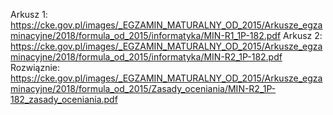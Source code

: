 Arkusz 1: https://cke.gov.pl/images/_EGZAMIN_MATURALNY_OD_2015/Arkusze_egzaminacyjne/2018/formula_od_2015/informatyka/MIN-R1_1P-182.pdf
Arkusz 2: https://cke.gov.pl/images/_EGZAMIN_MATURALNY_OD_2015/Arkusze_egzaminacyjne/2018/formula_od_2015/informatyka/MIN-R2_1P-182.pdf
Rozwiąznie: https://cke.gov.pl/images/_EGZAMIN_MATURALNY_OD_2015/Arkusze_egzaminacyjne/2018/formula_od_2015/Zasady_oceniania/MIN-R2_1P-182_zasady_oceniania.pdf